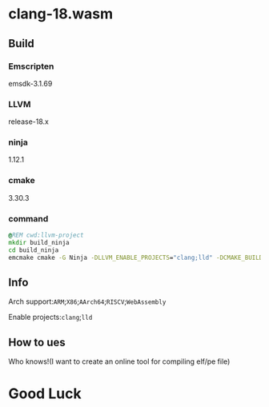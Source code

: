 # clang-18.wasm

## Build
### Emscripten
emsdk-3.1.69
### LLVM
release-18.x
### ninja
1.12.1
### cmake
3.30.3
### command
```bat
@REM cwd:llvm-project
mkdir build_ninja
cd build_ninja
emcmake cmake -G Ninja -DLLVM_ENABLE_PROJECTS="clang;lld" -DCMAKE_BUILD_TYPE=MinSizeRel -DLLVM_INCLUDE_TESTS=OFF -DLLVM_INCLUDE_BENCHMARKS=OFF -DLLVM_INCLUDE_EXAMPLES=OFF -DLLVM_HOST_TRIPLE=wasm32-unknown-emscripten -DLLVM_TARGETS_TO_BUILD="ARM;X86;AArch64;RISCV;WebAssembly" -DCMAKE_CXX_FLAGS="-sWASM_BIGINT -sALLOW_MEMORY_GROWTH -sALLOW_TABLE_GROWTH" ../llvm
```

## Info
Arch support:`ARM`;`X86`;`AArch64`;`RISCV`;`WebAssembly`

Enable projects:`clang`;`lld`

## How to ues
Who knows!(I want to create an online tool for compiling elf/pe file)

# Good Luck
